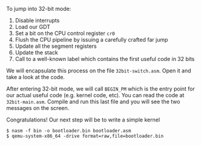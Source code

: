 To jump into 32-bit mode:

1. Disable interrupts
2. Load our GDT
3. Set a bit on the CPU control register `cr0`
4. Flush the CPU pipeline by issuing a carefully crafted far jump
5. Update all the segment registers
6. Update the stack
7. Call to a well-known label which contains the first useful code in 32 bits

We will encapsulate this process on the file `32bit-switch.asm`. Open it
and take a look at the code.

After entering 32-bit mode, we will call `BEGIN_PM` which is the entry point
for our actual useful code (e.g. kernel code, etc). You can read the code
at `32bit-main.asm`. Compile and run this last file and you will see the two 
messages on the screen.

Congratulations! Our next step will be to write a simple kernel

```
$ nasm -f bin -o bootloader.bin bootloader.asm
$ qemu-system-x86_64 -drive format=raw,file=bootloader.bin
```
